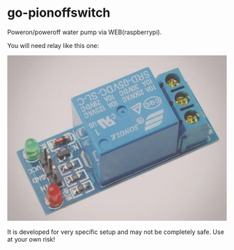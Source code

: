 # go-pionoffswitch

Poweron/poweroff water pump via WEB(raspberrypi). 

You will need relay like this one:

![pi relay](/pi.relay.png)

It is developed for very specific setup and may not be completely safe. Use at your own risk!